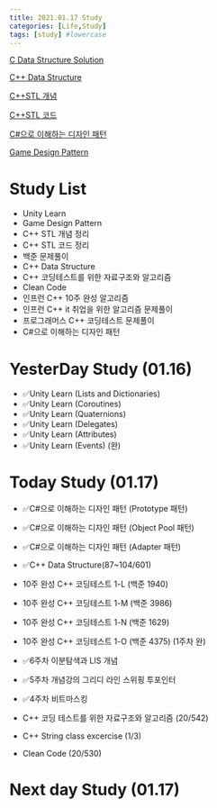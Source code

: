 ```yaml
---
title: 2021.01.17 Study
categories: [Life,Study]
tags: [study] #lowercase    
---
```



[C Data Structure Solution](https://calm-price-43a.notion.site/C-c4cb80a108c94bef8b202c0c7624ebfc) 

[C++ Data Structure](https://calm-price-43a.notion.site/C-47080a1873b54a3a8b6d89925d84e024)

[C++STL 개념](https://calm-price-43a.notion.site/C-STL-ab095ae38f8e4fcbad549aec64bb9ba6) 

[C++STL 코드](https://calm-price-43a.notion.site/C-STL-f016394a615d4abab4894264627aeb5c) 

[C#으로 이해하는 디자인 패턴](https://calm-price-43a.notion.site/C-fe83d437eee04341b345f9908fb66a23) 

[Game Design Pattern](https://github.com/Milk377/GameDesignPattern)


# Study List
- Unity Learn
- Game Design Pattern
- C++ STL 개념 정리
- C++ STL 코드 정리
- 백준 문제풀이
- C++ Data Structure
- C++ 코딩테스트를 위한 자료구조와 알고리즘
- Clean Code
- 인프런 C++ 10주 완성 알고리즘
- 인프런 C++ it 취업을 위한 알고리즘 문제풀이
- 프로그래머스 C++ 코딩테스트 문제풀이
- C#으로 이해하는 디자인 패턴


# YesterDay Study (01.16)


- ✅Unity Learn (Lists and Dictionaries)
- ✅Unity Learn (Coroutines)
- ✅Unity Learn (Quaternions)
- ✅Unity Learn (Delegates)
- ✅Unity Learn (Attributes)
- ✅Unity Learn (Events) (완)


# Today Study (01.17)
- ✅C#으로 이해하는 디자인 패턴 (Prototype 패턴)
- ✅C#으로 이해하는 디자인 패턴 (Object Pool 패턴)
- ✅C#으로 이해하는 디자인 패턴 (Adapter 패턴)

- ✅C++ Data Structure(87~104/601)

- 10주 완성 C++ 코딩테스트 1-L (백준 1940)
- 10주 완성 C++ 코딩테스트 1-M (백준 3986)
- 10주 완성 C++ 코딩테스트 1-N (백준 1629)
- 10주 완성 C++ 코딩테스트 1-O (백준 4375)
(1주차 완)

- ✅6주차 이분탐색과 LIS 개념
- ✅5주차 개념강의 그리디 라인 스위핑 투포인터
- ✅4주차 비트마스킹


- C++ 코딩 테스트를 위한 자료구조와 알고리즘 (20/542) 

- C++ String class excercise (1/3)
- Clean Code (20/530) 
  


# Next day Study (01.17)
